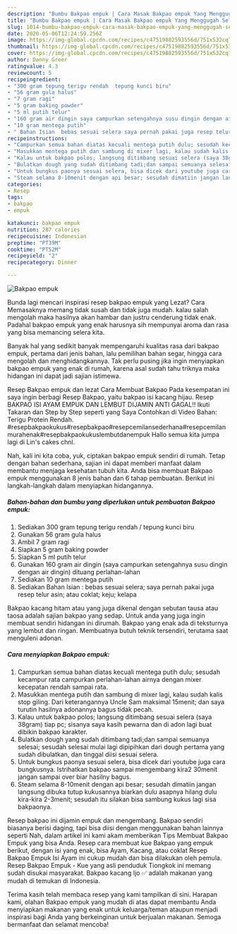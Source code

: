 ```yaml
---
description: "Bumbu Bakpao empuk | Cara Masak Bakpao empuk Yang Menggugah Selera"
title: "Bumbu Bakpao empuk | Cara Masak Bakpao empuk Yang Menggugah Selera"
slug: 1014-bumbu-bakpao-empuk-cara-masak-bakpao-empuk-yang-menggugah-selera
date: 2020-05-06T12:24:59.256Z
image: https://img-global.cpcdn.com/recipes/c47519882593556d/751x532cq70/bakpao-empuk-foto-resep-utama.jpg
thumbnail: https://img-global.cpcdn.com/recipes/c47519882593556d/751x532cq70/bakpao-empuk-foto-resep-utama.jpg
cover: https://img-global.cpcdn.com/recipes/c47519882593556d/751x532cq70/bakpao-empuk-foto-resep-utama.jpg
author: Danny Greer
ratingvalue: 4.3
reviewcount: 5
recipeingredient:
- "300 gram tepung terigu rendah  tepung kunci biru"
- "56 gram gula halus"
- "7 gram ragi"
- "5 gram baking powder"
- "5 ml putih telur"
- "160 gram air dingin saya campurkan setengahnya susu dingin dengan air dingin dituang perlahanlahan"
- "10 gram mentega putih"
- " Bahan Isian  bebas sesuai selera saya pernah pakai juga resep telur asin atau coklat keju kelapa"
recipeinstructions:
- "Campurkan semua bahan diatas kecuali mentega putih dulu; sesudah kecampur rata campurkan perlahan-lahan airnya dengan mixer kecepatan rendah sampai rata."
- "Masukkan mentega putih dan sambung di mixer lagi, kalau sudah kalis stop giling. Dari keterangannya Uncle Sam maksimal 15menit; dan saya turutin hasilnya adonannya bagus tidak pecah."
- "Kalau untuk bakpao polos; langsung ditimbang sesuai selera (saya 38gram) tiap pc; sisanya saya kasih pewarna dan di adon lagi buat dibikin bakpao karakter."
- "Bulatkan dough yang sudah ditimbang tadi;dan sampai semuanya selesai; sesudah selesai mulai lagi dipipihkan dari dough pertama yang sudah dibulatkan, dan tinggal diisi sesuai selera."
- "Untuk bungkus paonya sesuai selera, bisa dicek dari youtube juga cara bungkusnya. Istrihatkan bakpao sampai mengembang kira2 30menit jangan sampai over biar hasilny bagus."
- "Steam selama 8-10menit dengan api besar; sesudah dimatiin jangan langsung dibuka tutup kukusannya biarkan dulu asapnya hilang dulu kira-kira 2-3menit; sesudah itu silakan bisa sambung kukus lagi sisa bakpaonya."
categories:
- Resep
tags:
- bakpao
- empuk

katakunci: bakpao empuk 
nutrition: 287 calories
recipecuisine: Indonesian
preptime: "PT39M"
cooktime: "PT52M"
recipeyield: "2"
recipecategory: Dinner

---
```



![Bakpao empuk](https://img-global.cpcdn.com/recipes/c47519882593556d/751x532cq70/bakpao-empuk-foto-resep-utama.jpg)

Bunda lagi mencari inspirasi resep bakpao empuk yang Lezat? Cara Memasaknya memang tidak susah dan tidak juga mudah. kalau salah mengolah maka hasilnya akan hambar dan justru cenderung tidak enak. Padahal bakpao empuk yang enak harusnya sih mempunyai aroma dan rasa yang bisa memancing selera kita.

Banyak hal yang sedikit banyak mempengaruhi kualitas rasa dari bakpao empuk, pertama dari jenis bahan, lalu pemilihan bahan segar, hingga cara mengolah dan menghidangkannya. Tak perlu pusing jika ingin menyiapkan bakpao empuk yang enak di rumah, karena asal sudah tahu triknya maka hidangan ini dapat jadi sajian istimewa.

Resep Bakpao empuk dan lezat Cara Membuat Bakpao Pada kesempatan ini saya ingin berbagi Resep Bakpao, yaitu bakpao isi kacang hijau. Resep BAKPAO ISI AYAM EMPUK DAN LEMBUT DIJAMIN ANTI GAGAL!! Ikuti Takaran dan Step by Step seperti yang Saya Contohkan di Video Bahan: Terigu Protein Rendah. #resepbakpaokukus#resepbakpao#resepcemilansederhana#resepcemilanmurahenak#resepbakpaokukuslembutdanempuk Hallo semua kita jumpa lagi di Lin&#39;s cakes chnl.


Nah, kali ini kita coba, yuk, ciptakan bakpao empuk sendiri di rumah. Tetap dengan bahan sederhana, sajian ini dapat memberi manfaat dalam membantu menjaga kesehatan tubuh kita. Anda bisa membuat Bakpao empuk menggunakan 8 jenis bahan dan 6 tahap pembuatan. Berikut ini langkah-langkah dalam menyiapkan hidangannya.

<!--inarticleads1-->

##### Bahan-bahan dan bumbu yang diperlukan untuk pembuatan Bakpao empuk:

1. Sediakan 300 gram tepung terigu rendah / tepung kunci biru
1. Gunakan 56 gram gula halus
1. Ambil 7 gram ragi
1. Siapkan 5 gram baking powder
1. Siapkan 5 ml putih telur
1. Gunakan 160 gram air dingin (saya campurkan setengahnya susu dingin dengan air dingin) dituang perlahan-lahan
1. Sediakan 10 gram mentega putih
1. Sediakan  Bahan Isian : bebas sesuai selera; saya pernah pakai juga resep telur asin; atau coklat; keju; kelapa


Bakpao kacang hitam atau yang juga dikenal dengan sebutan tausa atau taosa adalah sajian bakpao yang sedap. Untuk anda yang juga ingin membuat sendiri hidangan ini dirumah. Bakpao yang enak ada di teksturnya yang lembut dan ringan. Membuatnya butuh teknik tersendiri, terutama saat menguleni adonan. 

<!--inarticleads2-->

##### Cara menyiapkan Bakpao empuk:

1. Campurkan semua bahan diatas kecuali mentega putih dulu; sesudah kecampur rata campurkan perlahan-lahan airnya dengan mixer kecepatan rendah sampai rata.
1. Masukkan mentega putih dan sambung di mixer lagi, kalau sudah kalis stop giling. Dari keterangannya Uncle Sam maksimal 15menit; dan saya turutin hasilnya adonannya bagus tidak pecah.
1. Kalau untuk bakpao polos; langsung ditimbang sesuai selera (saya 38gram) tiap pc; sisanya saya kasih pewarna dan di adon lagi buat dibikin bakpao karakter.
1. Bulatkan dough yang sudah ditimbang tadi;dan sampai semuanya selesai; sesudah selesai mulai lagi dipipihkan dari dough pertama yang sudah dibulatkan, dan tinggal diisi sesuai selera.
1. Untuk bungkus paonya sesuai selera, bisa dicek dari youtube juga cara bungkusnya. Istrihatkan bakpao sampai mengembang kira2 30menit jangan sampai over biar hasilny bagus.
1. Steam selama 8-10menit dengan api besar; sesudah dimatiin jangan langsung dibuka tutup kukusannya biarkan dulu asapnya hilang dulu kira-kira 2-3menit; sesudah itu silakan bisa sambung kukus lagi sisa bakpaonya.


Resep bakpao ini dijamin empuk dan mengembang. Bakpao sendiri biasanya berisi daging, tapi bisa diisi dengan menggunakan bahan lainnya seperti Nah, dalam artikel ini kami akam memberikan Tips Membuat Bakpao Empuk yang bisa Anda. Resep cara membuat kue Bakpao yang empuk berikut, dengan isi yang enak, bisa Ayam, Kacang, atau coklat Resep Bakpao Empuk Isi Ayam ini cukup mudah dan bisa dilakukan oleh pemula. Resep Bakpao Empuk - Kue yang asli penduduk Tiongkok ini memang sudah disukai masyarakat. Bakpao kacang Ijo ✅ adalah makanan yang mudah di temukan di Indonesia. 

Terima kasih telah membaca resep yang kami tampilkan di sini. Harapan kami, olahan Bakpao empuk yang mudah di atas dapat membantu Anda menyiapkan makanan yang enak untuk keluarga/teman ataupun menjadi inspirasi bagi Anda yang berkeinginan untuk berjualan makanan. Semoga bermanfaat dan selamat mencoba!
